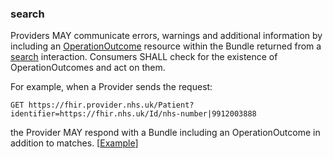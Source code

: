 ### search
Providers MAY communicate errors, warnings and additional information by including an
[OperationOutcome](https://hl7.org/fhir/R4/operationoutcome.html) resource within the Bundle returned from a 
[search](https://hl7.org/fhir/R4/http.html#search) interaction. 
Consumers SHALL check for the existence of OperationOutcomes and act on them.

For example, when a Provider sends the request:
```
GET https://fhir.provider.nhs.uk/Patient?identifier=https://fhir.nhs.uk/Id/nhs-number|9912003888
```
the Provider MAY respond with a Bundle including an OperationOutcome in addition to matches. [[Example](./Bundle-Example-UKCoreAccess-Bundle-searchreturnswarning.html)]

